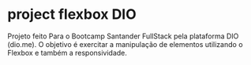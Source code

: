 # project flexbox DIO
Projeto feito Para o Bootcamp Santander FullStack pela plataforma DIO (dio.me).
O objetivo é exercitar a manipulação de elementos utilizando o Flexbox e também a responsividade.

